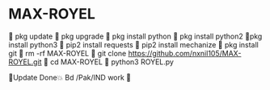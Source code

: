 # MAX-ROYEL
🔗 pkg update
🔗 pkg upgrade
🔗 pkg install python
🔗 pkg install python2
🔗pkg install python3
🔗 pip2 install requests
🔗 pip2 install mechanize
🔗 pkg install git
🔗 rm -rf MAX-ROYEL
🔗 git clone https://github.com/nxnil105/MAX-ROYEL.git
🔗 cd MAX-ROYEL
🔗 python3 ROYEL.py
 
💜Update Done💥
Bd /Pak/IND work 💖
